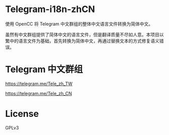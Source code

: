 # Telegram-i18n-zhCN

使用 OpenCC 将 Telegram 中文群组的整体中文语言文件转换为简体中文。

虽然有中文群组提供了简体中文的语言文件，但是翻译质量不尽如人意。本项目以繁中的语言文件为基础，首先转换为简体中文，再通过替换文本的方式修复语义错误。

# Telegram 中文群组

https://telegram.me/Tele_zh_TW

https://telegram.me/Tele_zh_CN

# License

GPLv3
